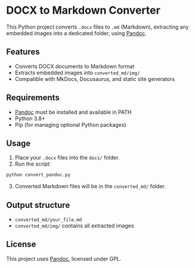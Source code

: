 # DOCX to Markdown Converter

This Python project converts `.docx` files to `.md` (Markdown), extracting any embedded images into a dedicated folder, using [Pandoc](https://pandoc.org/).

## Features

- Converts DOCX documents to Markdown format
- Extracts embedded images into `converted_md/img/`
- Compatible with MkDocs, Docusaurus, and static site generators

## Requirements

- [Pandoc](https://pandoc.org/installing.html) must be installed and available in PATH
- Python 3.8+
- Pip (for managing optional Python packages)

## Usage

1. Place your `.docx` files into the `docs/` folder.
2. Run the script:

```bash
python convert_pandoc.py
```

3. Converted Markdown files will be in the `converted_md/` folder.

## Output structure

- `converted_md/your_file.md`
- `converted_md/img/` contains all extracted images

## License

This project uses [Pandoc](https://pandoc.org/), licensed under GPL.
